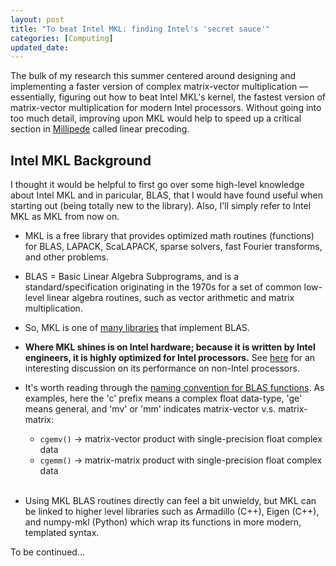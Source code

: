 ```yaml
---
layout: post
title: "To beat Intel MKL: finding Intel's 'secret sauce'"
categories: [Computing]
updated_date: 
---
```

The bulk of my research this summer centered around designing and implementing a faster version of complex matrix-vector multiplication — essentially, figuring out how to beat Intel MKL's kernel, the fastest version of matrix-vector multiplication for modern Intel processors. <!--more--> Without going into too much detail, improving upon MKL would help to speed up a critical section in [Millipede](https://scholarship.rice.edu/bitstream/handle/1911/107406/DING-DOCUMENT-2019.pdf?sequence=1&isAllowed=y) called linear precoding.

## Intel MKL Background

I thought it would be helpful to first go over some high-level knowledge about Intel MKL and in paricular, BLAS, that I would have found useful when starting out (being totally new to the library). Also, I'll simply refer to Intel MKL as MKL from now on.

* MKL is a free library that provides optimized math routines (functions) for BLAS, LAPACK, ScaLAPACK, sparse solvers, fast Fourier transforms, and other problems.

* BLAS = Basic Linear Algebra Subprograms, and is a standard/specification originating in the 1970s for a set of common low-level linear algebra routines, such as vector arithmetic and matrix multiplication.

* So, MKL is one of [many libraries](https://en.wikipedia.org/wiki/Basic_Linear_Algebra_Subprograms#Implementations) that implement BLAS.

* **Where MKL shines is on Intel hardware; because it is written by Intel engineers, it is highly optimized for Intel processors.** See [here](https://news.ycombinator.com/item?id=21732902) for an interesting discussion on its performance on non-Intel processors.

* It's worth reading through the [naming convention for BLAS functions](https://software.intel.com/content/www/us/en/develop/documentation/mkl-developer-reference-fortran/top/blas-and-sparse-blas-routines/blas-routines/naming-conventions-for-blas-routines.html). As examples, here the 'c' prefix means a complex float data-type, 'ge' means general, and 'mv' or 'mm' indicates matrix-vector v.s. matrix-matrix:
  * `cgemv()` -> matrix-vector product with single-precision float complex data
  * `cgemm()` -> matrix-matrix product with single-precision float complex data  
&nbsp;
* Using MKL BLAS routines directly can feel a bit unwieldy, but MKL can be linked to higher level libraries such as Armadillo (C++), Eigen (C++), and numpy-mkl (Python) which wrap its functions in more modern, templated syntax.


To be continued...
